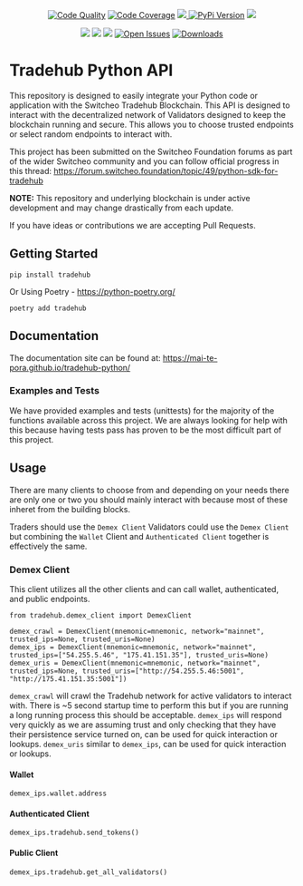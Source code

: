 <p align="center">
    <a href="https://scrutinizer-ci.com/g/Mai-Te-Pora/tradehub-python/">
        <img src="https://img.shields.io/scrutinizer/quality/g/mai-te-pora/tradehub-python/main" alt="Code Quality"></a>
    <a href="https://app.codecov.io/gh/Mai-Te-Pora/tradehub-python/">
        <img src="https://img.shields.io/codecov/c/github/mai-te-pora/tradehub-python" alt="Code Coverage"></a>
    <a href="https://libraries.io/github/Mai-Te-Pora/tradehub-python" alt="Dependcy Status">
        <img src="https://img.shields.io/librariesio/github/Mai-Te-Pora/tradehub-python">
    <a href="https://pypi.org/project/tradehub/">
        <img src="https://img.shields.io/pypi/v/tradehub" alt="PyPi Version"/></a>
    <a href="https://pypi.org/project/tradehub/#history">
        <img src="https://img.shields.io/pypi/pyversions/tradehub"/></a>
</p>
<p align="center">
    <a href="https://github.com/Mai-Te-Pora/tradehub-python/blob/main/LICENSE" alt="License">
        <img src="https://img.shields.io/github/license/mai-te-pora/tradehub-python" /></a>
    <a href="https://github.com/Mai-Te-Pora/tradehub-python/graphs/contributors" alt="Contributors">
        <img src="https://img.shields.io/github/contributors/Mai-Te-Pora/tradehub-python" /></a>
    <a href="https://github.com/Mai-Te-Pora/tradehub-python/pulse" alt="Commit Activity">
        <img src="https://img.shields.io/github/commit-activity/m/mai-te-pora/tradehub-python" /></a>
    <a href="https://github.com/Mai-Te-Pora/tradehub-python/issues">
        <img src="https://img.shields.io/github/issues/mai-te-pora/tradehub-python" alt="Open Issues"></a>
    <a href="">
        <img src="https://img.shields.io/pypi/dm/tradehub" alt="Downloads"></a>
</p>

# Tradehub Python API

This repository is designed to easily integrate your Python code or application with the Switcheo Tradehub Blockchain. This API is designed to interact with the decentralized network of Validators designed to keep the blockchain running and secure. This allows you to choose trusted endpoints or select random endpoints to interact with.

This project has been submitted on the Switcheo Foundation forums as part of the wider Switcheo community and you can follow official progress in this thread: https://forum.switcheo.foundation/topic/49/python-sdk-for-tradehub

**NOTE:** This repository and underlying blockchain is under active development and may change drastically from each update.

If you have ideas or contributions we are accepting Pull Requests.

## Getting Started

```
pip install tradehub
```

Or Using Poetry - https://python-poetry.org/

```
poetry add tradehub
```

## Documentation

The documentation site can be found at: https://mai-te-pora.github.io/tradehub-python/

### Examples and Tests

We have provided examples and tests (unittests) for the majority of the functions available across this project. We are always looking for help with this because having tests pass has proven to be the most difficult part of this project.

## Usage

There are many clients to choose from and depending on your needs there are only one or two you should mainly interact with because most of these inheret from the building blocks.

Traders should use the `Demex Client`
Validators could use the `Demex Client` but combining the `Wallet` Client and `Authenticated Client` together is effectively the same.

### Demex Client

This client utilizes all the other clients and can call wallet, authenticated, and public endpoints.

```
from tradehub.demex_client import DemexClient

demex_crawl = DemexClient(mnemonic=mnemonic, network="mainnet", trusted_ips=None, trusted_uris=None)
demex_ips = DemexClient(mnemonic=mnemonic, network="mainnet", trusted_ips=["54.255.5.46", "175.41.151.35"], trusted_uris=None)
demex_uris = DemexClient(mnemonic=mnemonic, network="mainnet", trusted_ips=None, trusted_uris=["http://54.255.5.46:5001", "http://175.41.151.35:5001"])
```

`demex_crawl` will crawl the Tradehub network for active validators to interact with. There is ~5 second startup time to perform this but if you are running a long running process this should be acceptable.
`demex_ips` will respond very quickly as we are assuming trust and only checking that they have their persistence service turned on, can be used for quick interaction or lookups.
`demex_uris` similar to `demex_ips`, can be used for quick interaction or lookups.

#### Wallet

```
demex_ips.wallet.address
```

#### Authenticated Client

```
demex_ips.tradehub.send_tokens()
```

#### Public Client

```
demex_ips.tradehub.get_all_validators()
```
